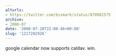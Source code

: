 ```yaml
---
alturls:
- https://twitter.com/bismark/status/870982575
archive:
- 2008-07
date: '2008-07-28T22:08:46+00:00'
slug: '1217282926'
---
```


google calendar now supports caldav. win.

